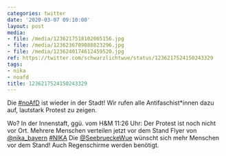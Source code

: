 ```yaml
---
categories: twitter
date: '2020-03-07 09:10:00'
layout: post
media:
- file: /media/1236217518102065156.jpg
- file: /media/1236236789888823296.jpg
- file: /media/1236240174612459520.jpg
ref: https://twitter.com/schwarzlichtwue/status/1236217524150243329
tags:
- nika
- noafd
title: 1236217524150243329
---
```

Die [#noAfD](/t/noafd) ist wieder in der Stadt! Wir rufen alle Antifaschist\*innen dazu auf, lautstark Protest zu zeigen.

Wo? In der Innenstaft, ggü. vom H&amp;M 
11:26 Uhr: Der Protest ist noch nicht vor Ort. 
Mehrere Menschen verteilen jetzt vor dem Stand Flyer von [@nika_bayern](https://twitter.com/nika_bayern) [#NIKA](/t/nika) 
Die [@SeebrueckeWue](https://twitter.com/SeebrueckeWue) wünscht sich mehr Menschen vor dem Stand! Auch Regenschirme werden benötigt.
